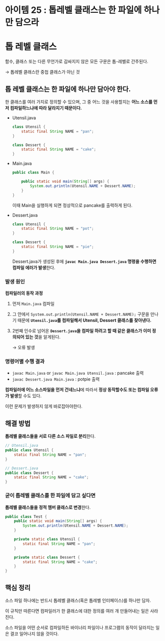 # 아이템 25 : 톱레벨 클래스는 한 파일에 하나만 담으라

# 톱 레벨 클래스

함수, 클래스 또는 다른 무언가로 감싸지지 않은 모든 구문은 톱-레벨로 간주된다.

→ 톱레벨 클래스란 중첩 클래스가 아닌 것

## 톱 레벨 클래스는 한 파일에 하나만 담아야 한다.

한 클래스를 여러 가지로 정의할 수 있으며, 그 중 어느 것을 사용할지는 **어느 소스를 먼저 컴파일하느냐에 따라 달라지기 때문이다.**

- Utensil.java
    
    ```java
    class Utensil {
        static final String NAME = "pan";
    }
    
    class Dessert {
        static final String NAME = "cake";
    }
    ```
    
- Main.java
    
    ```java
    public class Main {
    
        public static void main(String[] args) {
            System.out.println(Utensil.NAME + Dessert.NAME);
        }
    }
    ```
    
    이때 Main을 실행하게 되면 정상적으로 pancake를 출력하게 된다.
    
- Dessert.java
    
    ```java
    class Utensil {
        static final String NAME = "pot";
    }
    
    class Dessert {
        static final String NAME = "pie";
    }
    ```
    
    Dessert.java가 생성된 후에 **`javac Main.java Dessert.java` 명령을 수행하면 컴파일 에러가 발생**한다.
    

### 발생 원인

**컴파일러의 동작 과정**

1. 먼저 `Main.java` 컴파일
2. 그 안에서 `System.out.println(Utensil.NAME + Dessert.NAME);` 구문을 만나기 때문에 **`Utensil.java`를 컴파일해서 Utensil, Dessert 클래스를 찾아낸다.**
3. 2번째 인수로 넘어온 **`Dessert.java`을 컴파일 하려고 할 때 같은 클래스가 이미 정의되어 있는 것**을 알게된다.
    
    → 오류 발생
    

### 명령어별 수행 결과

- `javac Main.java` or `javac Main.java Utensil.java` : pancake 출력
- `javac Dessert.java Main.java` : potpie 출력

**컴파일러에 어느 소스파일을 먼저 건네느냐**에 따라서 **정상 동작할수도 또는 컴파일 오류가 발생**할 수도 있다. 

이런 문제가 발생하지 않게 바로잡아야한다.

## 해결 방법

**톱레벨 클래스들을 서로 다른 소스 파일로 분리**한다.

```java
// Utensil.java
public class Utensil {
    static final String NAME = "pan";
}
```

```java
// Dessert.java
public class Dessert {
    static final String NAME = "cake";
}
```

### 굳이 톱레벨 클래스를 한 파일에 담고 싶다면

**톱레벨 클래스들을 정적 멤버 클래스로 변경**한다.

```java
public class Test {
    public static void main(String[] args) {
        System.out.println(Utensil.NAME + Dessert.NAME);
    }

    private static class Utensil {
        static final String NAME = "pan";
    }

    private static class Dessert {
        static final String NAME = "cake";
    }
}
```

## 핵심 정리

소스 파일 하나에는 반드시 톱레벨 클래스(혹은 톱레벨 인터페이스)를 하나만 담자. 

이 규칙만 따른다면 컴파일러가 한 클래스에 대한 정의를 여러 개 만들어내는 일은 사라진다. 

소스 파일을 어떤 순서로 컴파일하든 바이너리 파일이나 프로그램의 동작이 달라지는 일은 결코 일어나지 않을 것이다.
